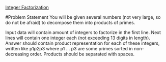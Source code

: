[Integer Factorization](https://www.codeabbey.com/index/task_view/integer-factorization)

#Problem Statement
You will be given several numbers (not very large, so do not be afraid) to decompose them into products of primes.

Input data will contain amount of integers to factorize in the first line.
Next lines will contain one integer each (not exceeding 13 digits in length).
Answer should contain product representation for each of these integers, written like p1*p2*p3 where p1 ... p3 are some primes sorted in non-decreasing order. Products should be separated with spaces.